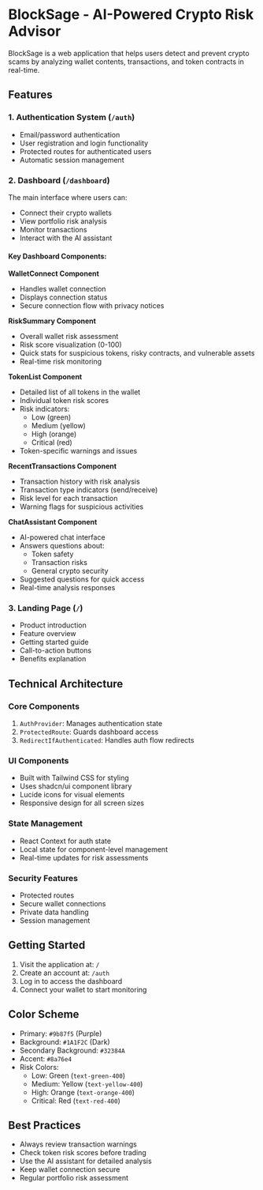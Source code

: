 
# BlockSage - AI-Powered Crypto Risk Advisor

BlockSage is a web application that helps users detect and prevent crypto scams by analyzing wallet contents, transactions, and token contracts in real-time.

## Features

### 1. Authentication System (`/auth`)
- Email/password authentication
- User registration and login functionality
- Protected routes for authenticated users
- Automatic session management

### 2. Dashboard (`/dashboard`)
The main interface where users can:
- Connect their crypto wallets
- View portfolio risk analysis
- Monitor transactions
- Interact with the AI assistant

#### Key Dashboard Components:

**WalletConnect Component**
- Handles wallet connection
- Displays connection status
- Secure connection flow with privacy notices

**RiskSummary Component**
- Overall wallet risk assessment
- Risk score visualization (0-100)
- Quick stats for suspicious tokens, risky contracts, and vulnerable assets
- Real-time risk monitoring

**TokenList Component**
- Detailed list of all tokens in the wallet
- Individual token risk scores
- Risk indicators:
  - Low (green)
  - Medium (yellow)
  - High (orange)
  - Critical (red)
- Token-specific warnings and issues

**RecentTransactions Component**
- Transaction history with risk analysis
- Transaction type indicators (send/receive)
- Risk level for each transaction
- Warning flags for suspicious activities

**ChatAssistant Component**
- AI-powered chat interface
- Answers questions about:
  - Token safety
  - Transaction risks
  - General crypto security
- Suggested questions for quick access
- Real-time analysis responses

### 3. Landing Page (`/`)
- Product introduction
- Feature overview
- Getting started guide
- Call-to-action buttons
- Benefits explanation

## Technical Architecture

### Core Components
1. `AuthProvider`: Manages authentication state
2. `ProtectedRoute`: Guards dashboard access
3. `RedirectIfAuthenticated`: Handles auth flow redirects

### UI Components
- Built with Tailwind CSS for styling
- Uses shadcn/ui component library
- Lucide icons for visual elements
- Responsive design for all screen sizes

### State Management
- React Context for auth state
- Local state for component-level management
- Real-time updates for risk assessments

### Security Features
- Protected routes
- Secure wallet connections
- Private data handling
- Session management

## Getting Started

1. Visit the application at: `/`
2. Create an account at: `/auth`
3. Log in to access the dashboard
4. Connect your wallet to start monitoring

## Color Scheme
- Primary: `#9b87f5` (Purple)
- Background: `#1A1F2C` (Dark)
- Secondary Background: `#32384A`
- Accent: `#8a76e4`
- Risk Colors:
  - Low: Green (`text-green-400`)
  - Medium: Yellow (`text-yellow-400`)
  - High: Orange (`text-orange-400`)
  - Critical: Red (`text-red-400`)

## Best Practices
- Always review transaction warnings
- Check token risk scores before trading
- Use the AI assistant for detailed analysis
- Keep wallet connection secure
- Regular portfolio risk assessment

